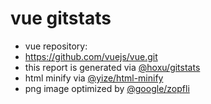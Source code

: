 vue gitstats
=======

 - vue repository:
  - https://github.com/vuejs/vue.git
 - this report is generated via [@hoxu/gitstats](https://github.com/hoxu/gitstats)
 - html minify via [@yize/html-minify](https://github.com/yize/html-minify)
 - png image optimized by [@google/zopfli](https://github.com/google/zopfli)

